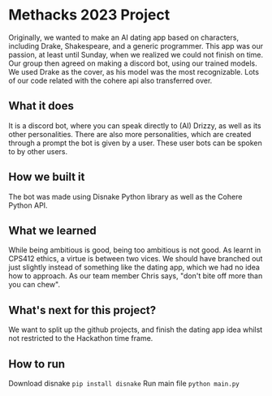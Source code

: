 # Methacks 2023 Project
Originally, we wanted to make an AI dating app based on characters, including Drake, Shakespeare, and a generic programmer. This app was our passion, at least until Sunday, when we realized we could not finish on time. Our group then agreed on making a discord bot, using our trained models. We used Drake as the cover, as his model was the most recognizable. Lots of our code related with the cohere api also transferred over.

## What it does
It is a discord bot, where you can speak directly to (AI) Drizzy, as well as its other personalities. There are also more personalities, which are created through a prompt the bot is given by a user. These user bots can be spoken to by other users.

## How we built it
The bot was made using Disnake Python library as well as the Cohere Python API.

## What we learned
While being ambitious is good, being too ambitious is not good. As learnt in CPS412 ethics, a virtue is between two vices. We should have branched out just slightly instead of something like the dating app, which we had no idea how to approach. As our team member Chris says, "don't bite off more than you can chew".

## What's next for this project?
We want to split up the github projects, and finish the dating app idea whilst not restricted to the Hackathon time frame.

## How to run
Download disnake  `pip install disnake`
Run main file `python main.py`
